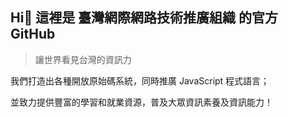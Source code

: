 ## Hi👋 這裡是 臺灣網際網路技術推廣組織 的官方 GitHub

> 讓世界看見台灣的資訊力

我們打造出各種開放原始碼系統，同時推廣 JavaScript 程式語言；

並致力提供豐富的學習和就業資源，普及大眾資訊素養及資訊能力！
